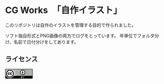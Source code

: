CG Works　「自作イラスト」
==========================

このリポジトリは自作のイラストを管理する目的で作られました。

ソフト独自形式とPNG画像の両方でログをとっています。
年単位でフォルダ分け、名前で日付分けをしてあります。


ライセンス
-----------

[![This work is licensed under the Creative Commons 表示 2.1 日本 License. To view a copy of this license](88x31.png)](http://creativecommons.org/licenses/by/2.1/jp/)